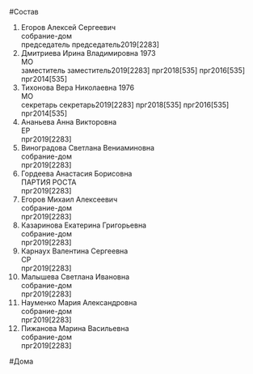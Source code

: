 #Состав  
1. Егоров Алексей Сергеевич  
    собрание-дом  
    председатель председатель2019[2283]  
2. Дмитриева Ирина Владимировна 1973  
    МО  
    заместитель заместитель2019[2283] прг2018[535] прг2016[535] прг2014[535]  
3. Тихонова Вера Николаевна 1976  
    МО  
    секретарь секретарь2019[2283] прг2018[535] прг2016[535] прг2014[535]  
4. Ананьева Анна Викторовна  
    ЕР  
    прг2019[2283]  
5. Виноградова Светлана Вениаминовна  
    собрание-дом  
    прг2019[2283]  
6. Гордеева Анастасия Борисовна  
    ПАРТИЯ РОСТА  
    прг2019[2283]  
7. Егоров Михаил Алексеевич  
    собрание-дом  
    прг2019[2283]  
8. Казаринова Екатерина Григорьевна  
    собрание-дом  
    прг2019[2283]  
9. Карнаух Валентина Сергеевна  
    СР  
    прг2019[2283]  
10. Малышева Светлана Ивановна  
    собрание-дом  
    прг2019[2283]  
11. Науменко Мария Александровна  
    собрание-дом  
    прг2019[2283]  
12. Пижанова Марина Васильевна  
    собрание-дом  
    прг2019[2283]  
  
#Дома  

